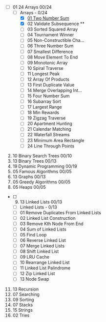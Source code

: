 - [ ] 01 24 Arrays 00/24
  - [ ] Arrays - 0/24
    - [x] [01 Two Number Sum](https://www.algoexpert.io/questions/two-number-sum)
    - [x] 02 Validate Subsequence **
    - [ ] 03 Sorted Squared Array
    - [ ] 04 Tournament Winner
    - [ ] 05 Non-Constructible Cha...
    - [ ] 06 Three Number Sum
    - [ ] 07 Smallest Difference
    - [ ] 08 Move Element To End
    - [ ] 09 Monotonic Array
    - [ ] 10 Spiral Traverse
    - [ ] 11 Longest Peak
    - [ ] 12 Array Of Products
    - [ ] 13 First Duplicate Value
    - [ ] 14 Merge Overlapping Int...
    - [ ] 15 Four Number Sum
    - [ ] 16 Subarray Sort
    - [ ] 17 Largest Range
    - [ ] 18 Min Rewards
    - [ ] 19 Zigzag Traverse
    - [ ] 20 Apartment Hunting
    - [ ] 21 Calendar Matching
    - [ ] 22 Waterfall Streams
    - [ ] 23 Minimum Area Rectangle
    - [ ] 24 Line Through Points
02. 10 Binary Search Trees 00/10
03. 13 Binary Trees 00/13
04. 19 Dynamic Programming 00/19
05. 05 Famous Algorithms 00/05
06. 13 Graphs 00/13
07. 05 Greedy Algorithms 00/05
08. 05 Heaps 00/05
- [ ] 09. 13 Linked Lists 00/13
  - [ ] Linked Lists - 0/13
  - [ ] 01 Remove Duplicates From Linked Lists
  - [ ] 02 Linked List Construction
  - [ ] 03 Remove Kth Node From End
  - [ ] 04 Sum of Linked Lists
  - [ ] 05 Find Loop
  - [ ] 06 Reverse Linked List
  - [ ] 07 Merge Linked Lists
  - [ ] 08 Shift Linked List
  - [ ] 09 LRU Cache
  - [ ] 10 Rearrange Linked List
  - [ ] 11 Linked List Palindrome
  - [ ] 12 Zip Linked List
  - [ ] 13 Node Swap
11. 13 Recursion
12. 07 Searching
13. 09 Sorting
14. 07 Stacks
15. 15 Strings
16. 02 Tries
